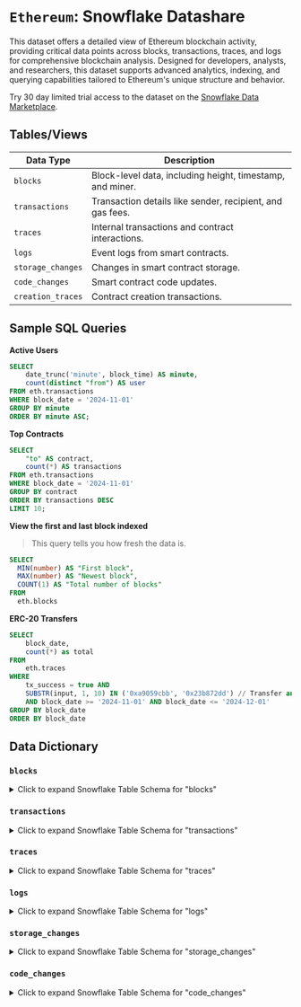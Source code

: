 # `Ethereum`: Snowflake Datashare

This dataset offers a detailed view of Ethereum blockchain activity, providing critical data points across blocks, transactions, traces, and logs for comprehensive blockchain analysis. Designed for developers, analysts, and researchers, this dataset supports advanced analytics, indexing, and querying capabilities tailored to Ethereum's unique structure and behavior.

Try 30 day limited trial access to the dataset on the [Snowflake Data Marketplace](https://app.snowflake.com/marketplace).

## Tables/Views

| Data Type           | Description |
|---------------------|-------------|
| `blocks`            | Block-level data, including height, timestamp, and miner. |
| `transactions`      | Transaction details like sender, recipient, and gas fees. |
| `traces`            | Internal transactions and contract interactions. |
| `logs`              | Event logs from smart contracts. |
| `storage_changes`   | Changes in smart contract storage. |
| `code_changes`      | Smart contract code updates. |
| `creation_traces`   | Contract creation transactions. |

## Sample SQL Queries

**Active Users**

```sql
SELECT
    date_trunc('minute', block_time) AS minute,
    count(distinct "from") AS user
FROM eth.transactions
WHERE block_date = '2024-11-01'
GROUP BY minute
ORDER BY minute ASC;
```

**Top Contracts**

```sql
SELECT
    "to" AS contract,
    count(*) AS transactions
FROM eth.transactions
WHERE block_date = '2024-11-01'
GROUP BY contract
ORDER BY transactions DESC
LIMIT 10;
```

**View the first and last block indexed**

> This query tells you how fresh the data is.

```sql
SELECT
  MIN(number) AS "First block",
  MAX(number) AS "Newest block",
  COUNT(1) AS "Total number of blocks"
FROM
  eth.blocks
```

**ERC-20 Transfers**

```sql
SELECT
    block_date,
    count(*) as total
FROM
    eth.traces
WHERE
    tx_success = true AND
    SUBSTR(input, 1, 10) IN ('0xa9059cbb', '0x23b872dd') // Transfer and TransferFrom
    AND block_date >= '2024-11-01' AND block_date <= '2024-12-01'
GROUP BY block_date
ORDER BY block_date
```

## Data Dictionary

### `blocks`

<details>
<summary>Click to expand Snowflake Table Schema for "blocks"</summary>

| Field Name               | Type             | Description                                            |
|--------------------------|------------------|--------------------------------------------------------|
| **time**                 | TIMESTAMP_NTZ(3) |                                                        |
| **number**               | NUMBER(38,0)     |                                                        |
| **date**                 | DATE             |                                                        |
| **hash**                 | VARCHAR          | EVM Hash                                               |
| **parent_hash**          | VARCHAR          | EVM Hash                                               |
| **nonce**                | NUMBER(38,0)     |                                                        |
| **ommers_hash**          | VARCHAR          | EVM Hash                                               |
| **logs_bloom**           | VARCHAR          |                                                        |
| **transactions_root**    | VARCHAR          | EVM Hash                                               |
| **state_root**           | VARCHAR          | EVM Hash                                               |
| **receipts_root**        | VARCHAR          | EVM Hash                                               |
| **withdrawals_root**     | VARCHAR          | EVM Root EIP-4895 (Shanghai Fork).          |
| **parent_beacon_root**   | VARCHAR          | EVM Root EIP-4788 (Dencun Fork).            |
| **miner**                | VARCHAR          | EVM Address                                            |
| **difficulty**           | NUMBER(38,0)     |                                              |
| **total_difficulty**     | VARCHAR          | UInt256.                                    |
| **mix_hash**             | VARCHAR          | EVM Hash                                               |
| **extra_data**           | VARCHAR          |                                                        |
| **extra_data_utf8**      | VARCHAR          |                                                        |
| **gas_limit**            | NUMBER(38,0)     |                                                        |
| **gas_used**             | NUMBER(38,0)     |                                                        |
| **base_fee_per_gas**     | VARCHAR          | EIP-1559 (London Fork).                    |
| **blob_gas_used**        | VARCHAR          | EIP-4844 (Dencun Fork).                    |
| **excess_blob_gas**      | VARCHAR          | EIP-4844 (Dencun Fork).                    |
| **size**                 | NUMBER(38,0)     | Block size in bytes                                    |
| **total_transactions**   | NUMBER(38,0)     |                                                        |
| **successful_transactions** | NUMBER(38,0)  |                                                        |
| **failed_transactions**  | NUMBER(38,0)     |                                                        |
| **total_balance_changes** | NUMBER(38,0)    |                                                        |
| **total_withdrawals**    | NUMBER(38,0)     |                                                        |
| **detail_level**         | VARCHAR          |                                                        |
| **detail_level_code**    | NUMBER(10,0)     |                                                        |

</details>

### `transactions`

<details>
  <summary>Click to expand Snowflake Table Schema for "transactions"</summary>

  | Field Name                   | Type                       | Description                  |
  |------------------------------|----------------------------|------------------------------|
  | block_time                   | TIMESTAMP_NTZ              | Timestamp of the block       |
  | block_number                 | NUMBER(38,0)               | Block number                 |
  | block_hash                   | STRING                     | EVM Hash                     |
  | block_date                   | DATE                       | Date of the block            |
  | transactions_root            | STRING                     | EVM Hash                     |
  | receipts_root                | STRING                     | EVM Hash                     |
  | index                      | NUMBER(10,0)               | Transaction index            |
  | hash                         | STRING                     | EVM Hash                     |
  | "from"                         | STRING                     | EVM Address                  |
  | "to"                           | STRING                     | EVM Address                  |
  | nonce                        | NUMBER(38,0)               | Nonce                        |
  | status                       | STRING                     | Status                       |
  | status_code                  | NUMBER(10,0)               | Status code                  |
  | success                      | BOOLEAN                    | Transaction success indicator|
  | gas_price                    | STRING                     | UInt256                      |
  | gas_limit                    | NUMBER(38,0)               | Gas limit                    |
  | value                        | STRING                     | UInt256                      |
  | data                         | STRING                     | Transaction data             |
  | v                            | STRING                     |                              |
  | r                            | STRING                     | EVM Hash                     |
  | s                            | STRING                     | EVM Hash                     |
  | gas_used                     | NUMBER(38,0)               | Gas used                     |
  | type                         | STRING                     | EIP-1559 Type                |
  | type_code                    | NUMBER(10,0)               | EIP-1559 Type code           |
  | max_fee_per_gas              | STRING                     | UInt256                      |
  | max_priority_fee_per_gas     | STRING                     | UInt256                      |
  | begin_ordinal                | NUMBER(38,0)               | Begin ordinal                |
  | end_ordinal                  | NUMBER(38,0)               | End ordinal                  |
  | blob_gas_price               | STRING                     | UInt256                      |
  | blob_gas_used                | NUMBER(38,0)               | Blob gas used                |
  | cumulative_gas_used          | NUMBER(38,0)               | Cumulative gas used          |
  | logs_bloom                   | STRING                     | Logs bloom filter            |
  | state_root                   | STRING                     | EVM Hash                     |

</details>

### `traces`

<details>
  <summary>Click to expand Snowflake Table Schema for "traces"</summary>

  | Field Name                   | Type                       | Description                                               |
  |------------------------------|----------------------------|-----------------------------------------------------------|
  | block_time                   | TIMESTAMP_NTZ              | Timestamp of the block                                    |
  | block_number                 | NUMBER(38,0)               | Block number                                              |
  | block_hash                   | STRING                     | EVM Hash                                                  |
  | block_date                   | DATE                       | Date of the block                                         |
  | tx_hash                      | STRING                     | EVM Hash of the transaction                               |
  | tx_index                     | NUMBER(10,0)               | Transaction index                                         |
  | tx_status                    | STRING                     | Status of the transaction                                 |
  | tx_status_code               | NUMBER(10,0)               | Status code of the transaction                            |
  | tx_success                   | BOOLEAN                    | Indicates if the transaction was successful               |
  | from                         | STRING                     | EVM Address of the sender                                 |
  | to                           | STRING                     | EVM Address of the receiver                               |
  | `index`                      | NUMBER(10,0)               | Trace index                                               |
  | parent_index                 | NUMBER(10,0)               | Parent trace index                                        |
  | depth                        | NUMBER(10,0)               | Trace depth                                               |
  | caller                       | STRING                     | EVM Address of the caller                                 |
  | call_type                    | STRING                     | Type of call                                              |
  | call_type_code               | NUMBER(10,0)               | Code for the call type                                    |
  | address                      | STRING                     | EVM Address involved in the trace                         |
  | value                        | STRING                     | UInt256                                                   |
  | gas_limit                    | NUMBER(38,0)               | Gas limit for the trace                                   |
  | gas_consumed                 | NUMBER(38,0)               | Gas consumed by the trace                                 |
  | return_data                  | STRING                     | Data returned by contract calls (RETURN or REVERT)        |
  | input                        | STRING                     | Input data for the trace                                  |
  | suicide                      | BOOLEAN                    | Indicates if a self-destruct occurred                     |
  | failure_reason               | STRING                     | Reason for failure, if any                                |
  | state_reverted               | BOOLEAN                    | Indicates if state was reverted                           |
  | status_reverted              | BOOLEAN                    | Indicates if status was reverted                          |
  | status_failed                | BOOLEAN                    | Indicates if status failed                                |
  | executed_code                | BOOLEAN                    | Indicates if code was executed                            |
  | begin_ordinal                | NUMBER(38,0)               | Begin ordinal                                             |
  | end_ordinal                  | NUMBER(38,0)               | End ordinal                                               |

</details>

### `logs`

<details>
  <summary>Click to expand Snowflake Table Schema for "logs"</summary>

  | Field Name                   | Type                       | Description                                               |
  |------------------------------|----------------------------|-----------------------------------------------------------|
  | block_time                   | TIMESTAMP_NTZ              | Timestamp of the block                                    |
  | block_number                 | NUMBER(38,0)               | Block number                                              |
  | block_hash                   | STRING                     | EVM Hash                                                  |
  | block_date                   | DATE                       | Date of the block                                         |
  | tx_hash                      | STRING                     | EVM Hash of the transaction                               |
  | tx_index                     | NUMBER(10,0)               | Transaction index                                         |
  | tx_status                    | STRING                     | Status of the transaction                                 |
  | tx_status_code               | NUMBER(10,0)               | Status code of the transaction                            |
  | tx_success                   | BOOLEAN                    | Indicates if the transaction was successful               |
  | tx_from                      | STRING                     | EVM Address of the sender                                 |
  | tx_to                        | STRING                     | EVM Address of the receiver                               |
  | `index`                      | NUMBER(10,0)               | Log index                                                 |
  | block_index                  | NUMBER(10,0)               | Block index                                               |
  | contract_address             | STRING                     | EVM Address of the contract                               |
  | topic0                       | STRING                     | Primary topic (EVM Hash)                                  |
  | topic1                       | STRING                     | Secondary topic (EVM Hash)                                |
  | topic2                       | STRING                     | Tertiary topic (EVM Hash)                                 |
  | topic3                       | STRING                     | Quaternary topic (EVM Hash)                               |
  | data                         | STRING                     | Log data                                                  |

</details>

### `storage_changes`

<details>
<summary>Click to expand Snowflake Table Schema for "storage_changes"</summary>

  | Field Name                   | Type                       | Description                    |
  |------------------------------|----------------------------|--------------------------------|
  | block_time                   | TIMESTAMP_NTZ              | Timestamp of the block         |
  | block_number                 | NUMBER(38,0)               | Block number                   |
  | block_hash                   | STRING                     | EVM Hash                       |
  | block_date                   | DATE                       | Date of the block              |
  | ordinal                      | NUMBER(38,0)               | Block global ordinal           |
  | address                      | STRING                     | EVM Address                    |
  | key                          | STRING                     | EVM Hash                       |
  | new_value                    | STRING                     | New storage value (EVM Hash)   |
  | old_value                    | STRING                     | Old storage value (EVM Hash)   |

</details>

### `code_changes`

<details>
<summary>Click to expand Snowflake Table Schema for "code_changes"</summary>

  | Field Name                   | Type                       | Description                    |
  |------------------------------|----------------------------|--------------------------------|
  | block_time                   | TIMESTAMP_NTZ              | Timestamp of the block         |
  | block_number                 | NUMBER(38,0)               | Block number                   |
  | block_hash                   | STRING                     | EVM Hash                       |
  | block_date                   | DATE                       | Date of the block              |
  | ordinal                      | NUMBER(38,0)               | Block global ordinal           |
  | address                      | STRING                     | EVM Address                    |
  | old_hash                     | STRING                     | Old code hash (EVM Hash)       |
  | old_code                     | STRING                     | Old code                       |
  | new_hash                     | STRING                     | New code hash (EVM Hash)       |
  | new_code                     | STRING                     | New code                       |

</details>
